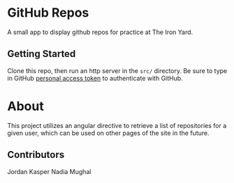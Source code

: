 
# GitHub Repos

A small app to display github repos for practice at The Iron Yard.

## Getting Started

Clone this repo, then run an http server in the `src/` directory. Be sure to type in GitHub [personal access token](https://github.com/settings/tokens) to authenticate with GitHub.

# About
This project utilizes an angular directive to retrieve a list of repositories for a given user, which can be used on other pages of the site in the future.


## Contributors
Jordan Kasper
Nadia Mughal
